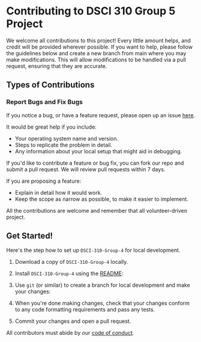 # Contributing to DSCI 310 Group 5 Project

We welcome all contributions to this project! Every little amount helps, and credit will be provided wherever possible. If you want to help, please follow the guidelines below and create a new branch from main where you may make modifications. This will allow modifications to be handled via a pull request, ensuring that they are accurate.

## Types of Contributions

### Report Bugs and Fix Bugs
If you notice a bug, or have a feature request, 
please open up an issue [here](https://github.com/UBC-DSCI/REPOSITORY_NAME/issues). 

It would be great help if you include: 
* Your operating system name and version.
* Steps to replicate the problem in detail.
* Any information about your local setup that might aid in debugging.

If you'd like to contribute a feature or bug fix, you can fork our repo and submit a pull request. 
We will review pull requests within 7 days.

If you are proposing a feature:

* Explain in detail how it would work.
* Keep the scope as narrow as possible, to make it easier to implement.

All the contributions are welcome and remember that all volunteer-driven project.

## Get Started!

Here's the step how to set up `DSCI-310-Group-4` for local development.

1. Download a copy of `DSCI-310-Group-4` locally.

2. Install `DSCI-310-Group-4` using the [README](README.md):

3. Use `git` (or similar) to create a branch for local development and make your changes:

4. When you're done making changes, check that your changes conform to any code formatting requirements and pass any tests.

5. Commit your changes and open a pull request.


All contributors must abide by our [code of conduct](CODE_OF_CONDUCT.md).
